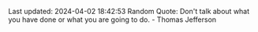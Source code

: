 Last updated: 2024-04-02 18:42:53
Random Quote: Don't talk about what you have done or what you are going to do. - Thomas Jefferson